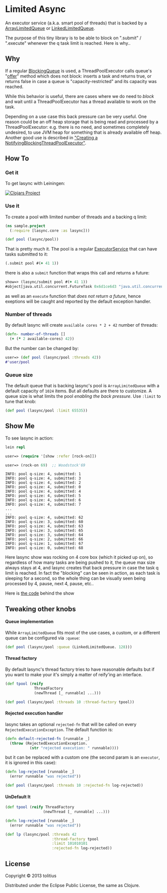 # Limited Async

An executor service (a.k.a. smart pool of threads) that is backed by a [ArrayLimitedQueue](src/java/lasync/limitq/ArrayLimitedQueue.java) or [LinkedLimitedQueue](src/java/lasync/limitq/LinkedLimitedQueue.java).

The purpose of this tiny library is to be able to block on ".submit" / ".execute" whenever the q task limit is reached. Here is why..

## Why

If a regular [BlockingQueue](http://docs.oracle.com/javase/7/docs/api/java/util/concurrent/BlockingQueue.html) is used, 
a ThreadPoolExecutor calls queue's "[offer](http://docs.oracle.com/javase/7/docs/api/java/util/concurrent/BlockingQueue.html#offer\(E\))"
method which does not block: inserts a task and returns true, or returns false in case a queue is "capacity-restricted" and its capacity was reached.

While this behavior is useful, there are cases where we do need to _block_ and wait until a ThreadPoolExecutor has 
a thread available to work on the task.

Depending on a use case this back pressure can be very useful. One reason could be an off heap storage that is being read and processed 
by a ThreadPoolExecutor: e.g. there is no need, and sometimes completely undesired, to use JVM heap for something that is already available off heap.
Another good use is described in ["Creating a NotifyingBlockingThreadPoolExecutor"](https://today.java.net/pub/a/today/2008/10/23/creating-a-notifying-blocking-thread-pool-executor.html).

## How To

### Get it

To get lasync with Leiningen:

[![Clojars Project](http://clojars.org/lasync/latest-version.svg)](http://clojars.org/lasync)

### Use it

To create a pool with limited number of threads and a backing q limit:

```clojure
(ns sample.project
  (:require [lasync.core :as lasync]))

(def pool (lasync/pool))
```

That is pretty much it. The pool is a regular [ExecutorService](http://docs.oracle.com/javase/7/docs/api/java/util/concurrent/ExecutorService.html) that can have tasks submitted to it:

```clojure
(.submit pool #(+ 41 1))
```

there is also a `submit` function that wraps this call and returns a future:

```clojure
show=> (lasync/submit pool #(+ 41 1))
#object[java.util.concurrent.FutureTask 0x6d1ce6d3 "java.util.concurrent.FutureTask@6d1ce6d3"]
```

as well as an `execute` function that _does not return a future_, hence exeptions will be caught and reported by the default exception handler.

### Number of threads

By default lasync will create `available cores * 2 + 42` number of threads:

```clojure
(defn- number-of-threads []
  (+ (* 2 available-cores) 42))
```

But the number can be changed by:

```clojure
user=> (def pool (lasync/pool :threads 42))
#'user/pool
```

### Queue size

The default queue that is backing lasync's pool is `ArrayLimitedQueue` with a default capacity of `1024` items. But all defaults are there to customize.
A queue size is what limits the pool _enabling the back pressure_. Use `:limit` to tune that knob:

```clojure
(def pool (lasync/pool :limit 65535))
```

## Show Me

To see lasync in action:

```clojure
lein repl
```

```clojure
user=> (require '[show :refer [rock-on]])
```

```clojure
user=> (rock-on 69)  ;; Woodstock'69
```

```
INFO: pool q-size: 4, submitted: 1
INFO: pool q-size: 4, submitted: 3
INFO: pool q-size: 4, submitted: 2
INFO: pool q-size: 4, submitted: 0
INFO: pool q-size: 4, submitted: 4
INFO: pool q-size: 4, submitted: 5
INFO: pool q-size: 4, submitted: 6
INFO: pool q-size: 4, submitted: 7
...
...
INFO: pool q-size: 4, submitted: 62
INFO: pool q-size: 3, submitted: 60
INFO: pool q-size: 4, submitted: 63
INFO: pool q-size: 3, submitted: 65
INFO: pool q-size: 3, submitted: 64
INFO: pool q-size: 2, submitted: 66
INFO: pool q-size: 1, submitted: 67
INFO: pool q-size: 0, submitted: 68
```

Here lasync show was rocking on 4 core box (which it picked up on), so regardless of how many tasks are being pushed to it,
the queue max size always stays at 4, and lasync creates that back pressure in case the task q limit is reached. 
In fact the "blocking" can be seen in action, as each task is sleeping for a second, 
so the whole thing can be visually seen being processed by 4, pause, next 4, pause, etc..

Here is [the code](dev/show.clj) behind the show

## Tweaking other knobs

#### Queue implementation

While `ArrayLimitedQueue` fits most of the use cases, a custom, or a different queue can be configured via `:queue`:

```clojure
(def pool (lasync/pool :queue (LinkedLimitedQueue. 128)))
```

#### Thread factory

By default lasync's thread factory tries to have reasonable defaults but if you want to make your it's simply a matter
of reify'ing an interface.

```clojure
(def tpool (reify 
             ThreadFactory
             (newThread [_ runnable] ...)))

(def pool (lasync/pool :threads 10 :thread-factory tpool))
```

#### Rejected execution handler

lasync takes an optional `rejected-fn` that will be called on every `RejectedExecutionException`. The default function is:

```clojure
(defn default-rejected-fn [runnable _]
  (throw (RejectedExecutionException. 
           (str "rejected execution: " runnable))))
```

but it can be replaced with a custom one (the second param is an `executor`, it is ignored in this case):

```clojure
(defn log-rejected [runnable _]
  (error runnable "was rejected"))

(def pool (lasync/pool :threads 10 :rejected-fn log-rejected))
```

#### UnDefault It

```clojure
(def tpool (reify ThreadFactory
                 (newThread [_ runnable] ...)))

(defn log-rejected [runnable _]
  (error runnable "was rejected"))

(def lp (lasync/pool :threads 42 
                     :thread-factory tpool 
                     :limit 101010101 
                     :rejected-fn log-rejected))
```

## License

Copyright © 2013 tolitius

Distributed under the Eclipse Public License, the same as Clojure.
